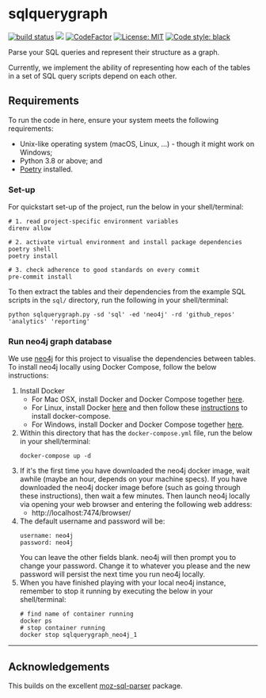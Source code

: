 # sqlquerygraph
[![build status](https://github.com/avisionh/sqlquerygraph/workflows/pytesting/badge.svg)](https://github.com/avisionh/sqlqueryraph/actions)
[![](https://img.shields.io/badge/python-3.8%2B-blue.svg)](https://www.python.org/downloads/)
[![CodeFactor](https://www.codefactor.io/repository/github/avisionh/sqlquerygraph/badge)](https://www.codefactor.io/repository/github/avisionh/sqlquerygraph)
[![License: MIT](https://img.shields.io/badge/License-MIT-informational.svg)](https://opensource.org/licenses/MIT)
[![Code style: black](https://img.shields.io/badge/code%20style-black-000000.svg)](https://github.com/psf/black)

Parse your SQL queries and represent their structure as a graph.

Currently, we implement the ability of representing how each of the tables in a set of SQL query scripts depend on each other.

## Requirements
To run the code in here, ensure your system meets the following requirements:
- Unix-like operating system (macOS, Linux, ...) - though it might work on Windows;
- Python 3.8 or above; and
- [Poetry](https://python-poetry.org/docs/) installed.
<!--
- [`direnv`](https://direnv.net/) installed, including shell hooks;
- [`.envrc`](https://github.com/avisionh/sqlquerygraph/blob/main/.envrc) allowed/trusted by `direnv` to use the environment variables - see [below](#allowingtrusting-envrc);
-->

<!--Note there may be some Python IDE-specific requirements around loading environment variables, which are not considered here. -->

### Set-up
For quickstart set-up of the project, run the below in your shell/terminal:
```shell script
# 1. read project-specific environment variables
direnv allow

# 2. activate virtual environment and install package dependencies
poetry shell
poetry install

# 3. check adherence to good standards on every commit
pre-commit install
```

To then extract the tables and their dependencies from the example SQL scripts in the `sql/` directory, run the following in your shell/terminal:
```shell script
python sqlquerygraph.py -sd 'sql' -ed 'neo4j' -rd 'github_repos' 'analytics' 'reporting'
```

### Run neo4j graph database
We use [neo4j](https://neo4j.com/) for this project to visualise the dependencies between tables. To install neo4j locally using Docker Compose, follow the below instructions:
1. Install Docker
    + For Mac OSX, install Docker and Docker Compose together [here](https://docs.docker.com/docker-for-mac/install/).
    + For Linux, install Docker [here](https://docs.docker.com/engine/install/) and then follow these [instructions](https://docs.docker.com/compose/install/) to install docker-compose.
    + For Windows, install Docker and Docker Compose together [here](https://docs.docker.com/docker-for-windows/install/).
1. Within this directory that has the `docker-compose.yml` file, run the below in your shell/terminal:
    ```shell script
    docker-compose up -d
    ```
1. If it's the first time you have downloaded the neo4j docker image, wait awhile (maybe an hour, depends on your machine specs). If you have downloaded the neo4j docker image before (such as going through these instructions), then wait a few minutes. Then launch neo4j locally via opening your web browser and entering the following web address:
    - http://localhost:7474/browser/
1. The default username and password will be:
   ```
   username: neo4j
   password: neo4j
   ```
   You can leave the other fields blank. neo4j will then prompt you to change your password. Change it to whatever you please and the new password will persist the next time you run neo4j locally.
1. When you have finished playing with your local neo4j instance, remember to stop it running by executing the below in your shell/terminal:
   ```shell script
   # find name of container running
   docker ps
   # stop container running
   docker stop sqlquerygraph_neo4j_1
   ```

***

## Acknowledgements
This builds on the excellent [moz-sql-parser](https://github.com/mozilla/moz-sql-parser) package.
